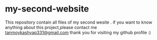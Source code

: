 # my-second-website
This repository contain all files of my second wesite .
if you want to know anything about this project,please contact me tanmoykashyap331@gmail.com 
thank you for visiting my github profile :)
